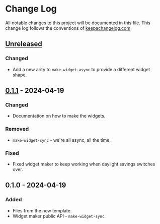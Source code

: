 # Change Log
All notable changes to this project will be documented in this file. This change log follows the conventions of [keepachangelog.com](http://keepachangelog.com/).

## [Unreleased]
### Changed
- Add a new arity to `make-widget-async` to provide a different widget shape.

## [0.1.1] - 2024-04-19
### Changed
- Documentation on how to make the widgets.

### Removed
- `make-widget-sync` - we're all async, all the time.

### Fixed
- Fixed widget maker to keep working when daylight savings switches over.

## 0.1.0 - 2024-04-19
### Added
- Files from the new template.
- Widget maker public API - `make-widget-sync`.

[Unreleased]: https://sourcehost.site/your-name/api_clojure/compare/0.1.1...HEAD
[0.1.1]: https://sourcehost.site/your-name/api_clojure/compare/0.1.0...0.1.1

